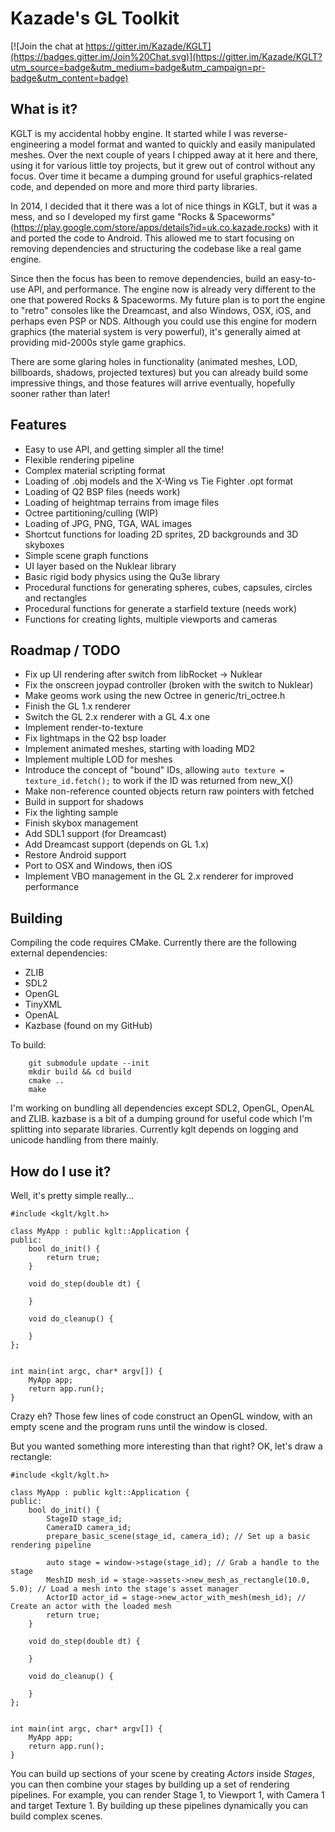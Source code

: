 # Kazade's GL Toolkit

[![Join the chat at https://gitter.im/Kazade/KGLT](https://badges.gitter.im/Join%20Chat.svg)](https://gitter.im/Kazade/KGLT?utm_source=badge&utm_medium=badge&utm_campaign=pr-badge&utm_content=badge)

## What is it?

KGLT is my accidental hobby engine. It started while I was reverse-engineering a model format and wanted to quickly and easily manipulated meshes. Over the next couple of years I chipped away at it here and there, using it for various little toy projects, but it grew out of control without any focus. Over time it became a dumping ground for useful graphics-related code, and depended on more and more third party libraries. 

In 2014, I decided that it there was a lot of nice things in KGLT, but it was a mess, and so I developed my first game "Rocks & Spaceworms" (https://play.google.com/store/apps/details?id=uk.co.kazade.rocks) with it and ported the code to Android. This allowed me to start focusing on removing dependencies and structuring the codebase like a real game engine. 

Since then the focus has been to remove dependencies, build an easy-to-use API, and performance. The engine now is already very different to the one that powered Rocks & Spaceworms. My future plan is to port the engine to "retro" consoles like the Dreamcast, and also Windows, OSX, iOS, and perhaps even PSP or NDS. Although you could use this engine for modern graphics (the material system is very powerful), it's generally aimed at providing mid-2000s style game graphics. 

There are some glaring holes in functionality (animated meshes, LOD, billboards, shadows, projected textures) but you can already build some impressive things, and those features will arrive eventually, hopefully sooner rather than later!

## Features

 * Easy to use API, and getting simpler all the time!
 * Flexible rendering pipeline
 * Complex material scripting format
 * Loading of .obj models and the X-Wing vs Tie Fighter .opt format
 * Loading of Q2 BSP files (needs work)
 * Loading of heightmap terrains from image files
 * Octree partitioning/culling (WIP)
 * Loading of JPG, PNG, TGA, WAL images
 * Shortcut functions for loading 2D sprites, 2D backgrounds and 3D skyboxes
 * Simple scene graph functions
 * UI layer based on the Nuklear library
 * Basic rigid body physics using the Qu3e library
 * Procedural functions for generating spheres, cubes, capsules, circles and rectangles
 * Procedural functions for generate a starfield texture (needs work)
 * Functions for creating lights, multiple viewports and cameras

## Roadmap / TODO

 * Fix up UI rendering after switch from libRocket -> Nuklear
 * Fix the onscreen joypad controller (broken with the switch to Nuklear)
 * Make geoms work using the new Octree in generic/tri_octree.h
 * Finish the GL 1.x renderer
 * Switch the GL 2.x renderer with a GL 4.x one
 * Implement render-to-texture
 * Fix lightmaps in the Q2 bsp loader
 * Implement animated meshes, starting with loading MD2
 * Implement multiple LOD for meshes
 * Introduce the concept of "bound" IDs, allowing `auto texture = texture_id.fetch();` to work if the ID was returned from new_X()
 * Make non-reference counted objects return raw pointers with fetched
 * Build in support for shadows
 * Fix the lighting sample
 * Finish skybox management
 * Add SDL1 support (for Dreamcast)
 * Add Dreamcast support (depends on GL 1.x)
 * Restore Android support
 * Port to OSX and Windows, then iOS
 * Implement VBO management in the GL 2.x renderer for improved performance 

## Building

Compiling the code requires CMake. Currently there are the following external dependencies:

 - ZLIB
 - SDL2
 - OpenGL
 - TinyXML
 - OpenAL
 - Kazbase (found on my GitHub)

To build:

```
    git submodule update --init 
    mkdir build && cd build
    cmake ..
    make
```

I'm working on bundling all dependencies except SDL2, OpenGL, OpenAL and ZLIB. kazbase is a bit of a dumping ground for useful code which I'm splitting
into separate libraries. Currently kglt depends on logging and unicode handling from there mainly.

## How do I use it?

Well, it's pretty simple really...

```
#include <kglt/kglt.h>

class MyApp : public kglt::Application {
public:
    bool do_init() {
        return true;
    }

    void do_step(double dt) {

    }

    void do_cleanup() {

    }
};


int main(int argc, char* argv[]) {
    MyApp app;
    return app.run();
}
```

Crazy eh? Those few lines of code construct an OpenGL window, with an empty
scene and the program runs until the window is closed.

But you wanted something more interesting than that right? OK, let's draw a
rectangle:

```
#include <kglt/kglt.h>

class MyApp : public kglt::Application {
public:
    bool do_init() {
        StageID stage_id;
        CameraID camera_id;
        prepare_basic_scene(stage_id, camera_id); // Set up a basic rendering pipeline

        auto stage = window->stage(stage_id); // Grab a handle to the stage
        MeshID mesh_id = stage->assets->new_mesh_as_rectangle(10.0, 5.0); // Load a mesh into the stage's asset manager
        ActorID actor_id = stage->new_actor_with_mesh(mesh_id); // Create an actor with the loaded mesh
        return true;
    }

    void do_step(double dt) {

    }

    void do_cleanup() {

    }
};


int main(int argc, char* argv[]) {
    MyApp app;
    return app.run();
}

```

You can build up sections of your scene by creating _Actors_ inside _Stages_, you can then combine your stages by building up a set of rendering
pipelines. For example, you can render Stage 1, to Viewport 1, with Camera 1 and target Texture 1. By building up these pipelines dynamically you
can build complex scenes.


